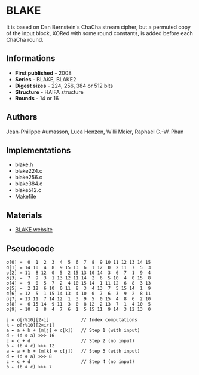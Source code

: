 # BLAKE

It is based on Dan Bernstein's ChaCha stream cipher, but a permuted copy of the input block, XORed with some round constants, is added before each ChaCha round.

## Informations

* __First published__ - 2008
* __Series__ - BLAKE, BLAKE2
* __Digest sizes__ - 224, 256, 384 or 512 bits
* __Structure__ - HAIFA structure
* __Rounds__ - 14 or 16

## Authors

Jean-Philippe Aumasson, Luca Henzen, Willi Meier, Raphael C.-W. Phan

## Implementations

- blake.h
- blake224.c
- blake256.c
- blake384.c
- blake512.c
- Makefile

## Materials

- [BLAKE website](https://131002.net/blake/)

## Pseudocode

```
σ[0] =  0  1  2  3  4  5  6  7  8  9 10 11 12 13 14 15
σ[1] = 14 10  4  8  9 15 13  6  1 12  0  2 11  7  5  3
σ[2] = 11  8 12  0  5  2 15 13 10 14  3  6  7  1  9  4
σ[3] =  7  9  3  1 13 12 11 14  2  6  5 10  4  0 15  8
σ[4] =  9  0  5  7  2  4 10 15 14  1 11 12  6  8  3 13
σ[5] =  2 12  6 10  0 11  8  3  4 13  7  5 15 14  1  9
σ[6] = 12  5  1 15 14 13  4 10  0  7  6  3  9  2  8 11
σ[7] = 13 11  7 14 12  1  3  9  5  0 15  4  8  6  2 10
σ[8] =  6 15 14  9 11  3  0  8 12  2 13  7  1  4 10  5
σ[9] = 10  2  8  4  7  6  1  5 15 11  9 14  3 12 13  0

j ← σ[r%10][2×i]            // Index computations
k ← σ[r%10][2×i+1]
a ← a + b + (m[j] ⊕ c[k])   // Step 1 (with input)
d ← (d ⊕ a) >>> 16
c ← c + d                   // Step 2 (no input)
b ← (b ⊕ c) >>> 12
a ← a + b + (m[k] ⊕ c[j])   // Step 3 (with input)
d ← (d ⊕ a) >>> 8
c ← c + d                   // Step 4 (no input)
b ← (b ⊕ c) >>> 7
```